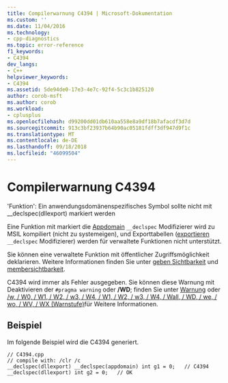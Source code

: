 ```yaml
---
title: Compilerwarnung C4394 | Microsoft-Dokumentation
ms.custom: ''
ms.date: 11/04/2016
ms.technology:
- cpp-diagnostics
ms.topic: error-reference
f1_keywords:
- C4394
dev_langs:
- C++
helpviewer_keywords:
- C4394
ms.assetid: 5de94de0-17e3-4e7c-92f4-5c3c1b825120
author: corob-msft
ms.author: corob
ms.workload:
- cplusplus
ms.openlocfilehash: d99200dd01db610aa558e8a9df18b7afacdf3d7d
ms.sourcegitcommit: 913c3bf23937b64b90ac05181fdff3df947d9f1c
ms.translationtype: MT
ms.contentlocale: de-DE
ms.lasthandoff: 09/18/2018
ms.locfileid: "46099504"
---
```

# <a name="compiler-warning-c4394"></a>Compilerwarnung C4394

'Funktion': Ein anwendungsdomänenspezifisches Symbol sollte nicht mit __declspec(dllexport) markiert werden

Eine Funktion mit markiert die [Appdomain](../../cpp/appdomain.md) `__declspec` Modifizierer wird zu MSIL kompiliert (nicht zu systemeigen), und Exporttabellen ([exportieren](../../windows/export.md) `__declspec` Modifizierer) werden für verwaltete Funktionen nicht unterstützt.

Sie können eine verwaltete Funktion mit öffentlicher Zugriffsmöglichkeit deklarieren. Weitere Informationen finden Sie unter [geben Sichtbarkeit](../../dotnet/how-to-define-and-consume-classes-and-structs-cpp-cli.md#BKMK_Type_visibility) und [membersichtbarkeit](../../dotnet/how-to-define-and-consume-classes-and-structs-cpp-cli.md#BKMK_Member_visibility).

C4394 wird immer als Fehler ausgegeben.  Sie können diese Warnung mit Deaktivieren der `#pragma warning` oder **/WD**; finden Sie unter [Warnung](../../preprocessor/warning.md) oder  [ /w, / W0, / W1, / W2, / w3, / W4, / W1, / W2, / w3, / W4, / Wall, / WD, / we, / wo, / WV, / WX (Warnstufe)](../../build/reference/compiler-option-warning-level.md)für Weitere Informationen.

## <a name="example"></a>Beispiel

Im folgende Beispiel wird die C4394 generiert.

```
// C4394.cpp
// compile with: /clr /c
__declspec(dllexport) __declspec(appdomain) int g1 = 0;   // C4394
__declspec(dllexport) int g2 = 0;   // OK
```